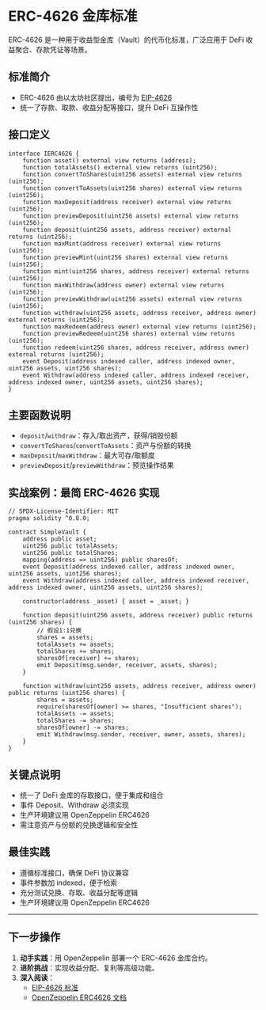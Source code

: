 # ERC-4626 金库标准

ERC-4626 是一种用于收益型金库（Vault）的代币化标准，广泛应用于 DeFi 收益聚合、存款凭证等场景。

## 标准简介

- ERC-4626 由以太坊社区提出，编号为 [EIP-4626](https://eips.ethereum.org/EIPS/eip-4626)
- 统一了存款、取款、收益分配等接口，提升 DeFi 互操作性

## 接口定义

```solidity
interface IERC4626 {
    function asset() external view returns (address);
    function totalAssets() external view returns (uint256);
    function convertToShares(uint256 assets) external view returns (uint256);
    function convertToAssets(uint256 shares) external view returns (uint256);
    function maxDeposit(address receiver) external view returns (uint256);
    function previewDeposit(uint256 assets) external view returns (uint256);
    function deposit(uint256 assets, address receiver) external returns (uint256);
    function maxMint(address receiver) external view returns (uint256);
    function previewMint(uint256 shares) external view returns (uint256);
    function mint(uint256 shares, address receiver) external returns (uint256);
    function maxWithdraw(address owner) external view returns (uint256);
    function previewWithdraw(uint256 assets) external view returns (uint256);
    function withdraw(uint256 assets, address receiver, address owner) external returns (uint256);
    function maxRedeem(address owner) external view returns (uint256);
    function previewRedeem(uint256 shares) external view returns (uint256);
    function redeem(uint256 shares, address receiver, address owner) external returns (uint256);
    event Deposit(address indexed caller, address indexed owner, uint256 assets, uint256 shares);
    event Withdraw(address indexed caller, address indexed receiver, address indexed owner, uint256 assets, uint256 shares);
}
```

## 主要函数说明

- `deposit`/`withdraw`：存入/取出资产，获得/销毁份额
- `convertToShares`/`convertToAssets`：资产与份额的转换
- `maxDeposit`/`maxWithdraw`：最大可存/取额度
- `previewDeposit`/`previewWithdraw`：预览操作结果

## 实战案例：最简 ERC-4626 实现

```solidity
// SPDX-License-Identifier: MIT
pragma solidity ^0.8.0;

contract SimpleVault {
    address public asset;
    uint256 public totalAssets;
    uint256 public totalShares;
    mapping(address => uint256) public sharesOf;
    event Deposit(address indexed caller, address indexed owner, uint256 assets, uint256 shares);
    event Withdraw(address indexed caller, address indexed receiver, address indexed owner, uint256 assets, uint256 shares);

    constructor(address _asset) { asset = _asset; }

    function deposit(uint256 assets, address receiver) public returns (uint256 shares) {
        // 假设1:1兑换
        shares = assets;
        totalAssets += assets;
        totalShares += shares;
        sharesOf[receiver] += shares;
        emit Deposit(msg.sender, receiver, assets, shares);
    }

    function withdraw(uint256 assets, address receiver, address owner) public returns (uint256 shares) {
        shares = assets;
        require(sharesOf[owner] >= shares, "Insufficient shares");
        totalAssets -= assets;
        totalShares -= shares;
        sharesOf[owner] -= shares;
        emit Withdraw(msg.sender, receiver, owner, assets, shares);
    }
}
```

## 关键点说明

- 统一了 DeFi 金库的存取接口，便于集成和组合
- 事件 Deposit、Withdraw 必须实现
- 生产环境建议用 OpenZeppelin ERC4626
- 需注意资产与份额的兑换逻辑和安全性

## 最佳实践

- 遵循标准接口，确保 DeFi 协议兼容
- 事件参数加 indexed，便于检索
- 充分测试兑换、存取、收益分配等逻辑
- 生产环境建议用 OpenZeppelin ERC4626

---

## 下一步操作

1. **动手实践**：用 OpenZeppelin 部署一个 ERC-4626 金库合约。
2. **进阶挑战**：实现收益分配、复利等高级功能。
3. **深入阅读**：
   - [EIP-4626 标准](https://eips.ethereum.org/EIPS/eip-4626)
   - [OpenZeppelin ERC4626 文档](https://docs.openzeppelin.com/contracts/4.x/api/token/erc20#ERC4626) 
